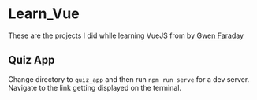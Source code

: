 # Learn_Vue
These are the projects I did while learning VueJS from by [Gwen Faraday]( https://www.youtube.com/watch?v=4deVCNJq3qc&t=35s )

## Quiz App
Change directory to `quiz_app` and then run `npm run serve` for a dev server. Navigate to the link getting displayed on the terminal.
